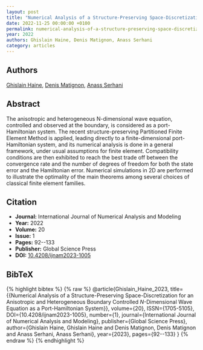 ```yaml
---
layout: post
title: "Numerical Analysis of a Structure-Preserving Space-Discretization for an Anisotropic and Heterogeneous Boundary Controlled \\( N \\)-Dimensional Wave Equation as a Port-Hamiltonian System"
date: 2022-11-25 00:00:00 +0100
permalink: numerical-analysis-of-a-structure-preserving-space-discretization-for-an-anisotropic-and-heterogeneous-boundary-controlled-n-dimensional-wave-equation-as-a-port-hamiltonian-system
year: 2022
authors: Ghislain Haine, Denis Matignon, Anass Serhani
category: articles
---
```

 
## Authors
[Ghislain Haine](authors/ghislain-haine), [Denis Matignon](authors/denis-matignon), [Anass Serhani](authors/anass-serhani)
 
## Abstract
The anisotropic and heterogeneous N-dimensional wave equation, controlled and observed at the boundary, is considered as a port-Hamiltonian system. The recent structure-preserving Partitioned Finite Element Method is applied, leading directly to a finite-dimensional port-Hamiltonian system, and its numerical analysis is done in a general framework, under usual assumptions for finite element. Compatibility conditions are then exhibited to reach the best trade off between the convergence rate and the number of degrees of freedom for both the state error and the Hamiltonian error. Numerical simulations in 2D are performed to illustrate the optimality of the main theorems among several choices of classical finite element families.
 
## Citation
- **Journal:** International Journal of Numerical Analysis and Modeling
- **Year:** 2022
- **Volume:** 20
- **Issue:** 1
- **Pages:** 92--133
- **Publisher:** Global Science Press
- **DOI:** [10.4208/ijnam2023-1005](https://doi.org/10.4208/ijnam2023-1005)
 
## BibTeX
{% highlight bibtex %}
{% raw %}
@article{Ghislain_Haine_2023,
  title={{Numerical Analysis of a Structure-Preserving Space-Discretization for an Anisotropic and Heterogeneous Boundary Controlled $N$-Dimensional Wave Equation as a Port-Hamiltonian System}},
  volume={20},
  ISSN={1705-5105},
  DOI={10.4208/ijnam2023-1005},
  number={1},
  journal={International Journal of Numerical Analysis and Modeling},
  publisher={Global Science Press},
  author={Ghislain Haine, Ghislain Haine and Denis Matignon, Denis Matignon and Anass Serhani, Anass Serhani},
  year={2023},
  pages={92--133}
}
{% endraw %}
{% endhighlight %}
 
